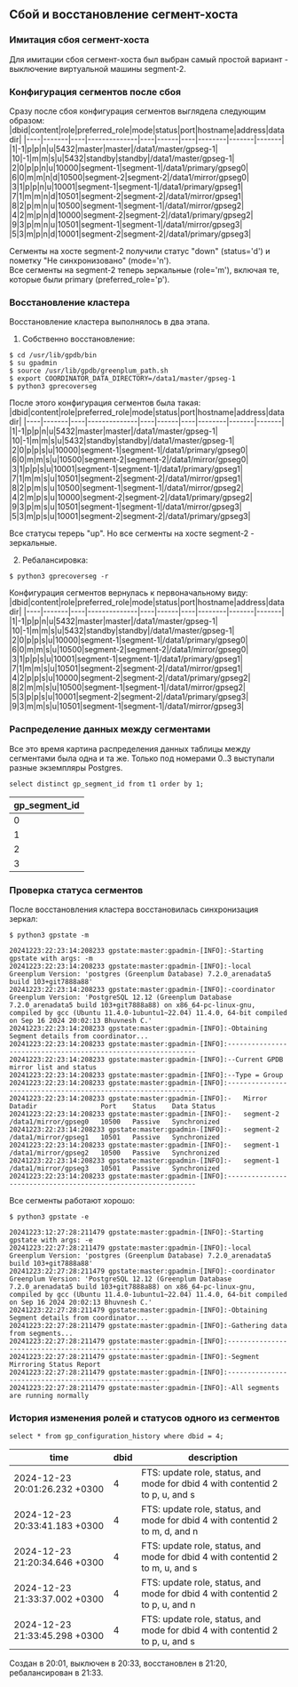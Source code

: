 ## Сбой и восстановление сегмент-хоста ##   
   
### Имитация сбоя сегмент-хоста ###   
Для имитации сбоя сегмент-хоста был выбран самый простой вариант - выключение виртуальной машины segment-2.

### Конфигурация сегментов после сбоя ###
Сразу после сбоя конфигурация сегментов выглядела следующим образом:   
|dbid|content|role|preferred_role|mode|status|port|hostname|address|datadir|
|----|-------|----|--------------|----|------|----|--------|-------|-------|
|1|-1|p|p|n|u|5432|master|master|/data1/master/gpseg-1|
|10|-1|m|m|s|u|5432|standby|standby|/data1/master/gpseg-1|
|2|0|p|p|n|u|10000|segment-1|segment-1|/data1/primary/gpseg0|
|6|0|m|m|n|d|10500|segment-2|segment-2|/data1/mirror/gpseg0|
|3|1|p|p|n|u|10001|segment-1|segment-1|/data1/primary/gpseg1|
|7|1|m|m|n|d|10501|segment-2|segment-2|/data1/mirror/gpseg1|
|8|2|p|m|n|u|10500|segment-1|segment-1|/data1/mirror/gpseg2|
|4|2|m|p|n|d|10000|segment-2|segment-2|/data1/primary/gpseg2|
|9|3|p|m|n|u|10501|segment-1|segment-1|/data1/mirror/gpseg3|
|5|3|m|p|n|d|10001|segment-2|segment-2|/data1/primary/gpseg3|

Сегменты на хосте segment-2 получили статус "down" (status='d') и пометку "Не синхронизовано" (mode='n').   
Все сегменты на segment-2 теперь зеркальные (role='m'), включая те, которые были primary (preferred_role='p').   

### Восстановление кластера ###   
Восстановление кластера выполнялось в два этапа.   
1. Собственно восстановление:   
```
$ cd /usr/lib/gpdb/bin
$ su gpadmin
$ source /usr/lib/gpdb/greenplum_path.sh
$ export COORDINATOR_DATA_DIRECTORY=/data1/master/gpseg-1
$ python3 gprecoverseg
```
После этого конфигурация сегментов была такая:   
|dbid|content|role|preferred_role|mode|status|port|hostname|address|datadir|
|----|-------|----|--------------|----|------|----|--------|-------|-------|
|1|-1|p|p|n|u|5432|master|master|/data1/master/gpseg-1|
|10|-1|m|m|s|u|5432|standby|standby|/data1/master/gpseg-1|
|2|0|p|p|s|u|10000|segment-1|segment-1|/data1/primary/gpseg0|
|6|0|m|m|s|u|10500|segment-2|segment-2|/data1/mirror/gpseg0|
|3|1|p|p|s|u|10001|segment-1|segment-1|/data1/primary/gpseg1|
|7|1|m|m|s|u|10501|segment-2|segment-2|/data1/mirror/gpseg1|
|8|2|p|m|s|u|10500|segment-1|segment-1|/data1/mirror/gpseg2|
|4|2|m|p|s|u|10000|segment-2|segment-2|/data1/primary/gpseg2|
|9|3|p|m|s|u|10501|segment-1|segment-1|/data1/mirror/gpseg3|
|5|3|m|p|s|u|10001|segment-2|segment-2|/data1/primary/gpseg3|
   
Все статусы терерь "up". Но все сегменты на хосте segment-2 - зеркальные.

2. Ребалансировка:
```
$ python3 gprecoverseg -r
```
Конфигурация сегментов вернулась к первоначальному виду:   
|dbid|content|role|preferred_role|mode|status|port|hostname|address|datadir|
|----|-------|----|--------------|----|------|----|--------|-------|-------|
|1|-1|p|p|n|u|5432|master|master|/data1/master/gpseg-1|
|10|-1|m|m|s|u|5432|standby|standby|/data1/master/gpseg-1|
|2|0|p|p|s|u|10000|segment-1|segment-1|/data1/primary/gpseg0|
|6|0|m|m|s|u|10500|segment-2|segment-2|/data1/mirror/gpseg0|
|3|1|p|p|s|u|10001|segment-1|segment-1|/data1/primary/gpseg1|
|7|1|m|m|s|u|10501|segment-2|segment-2|/data1/mirror/gpseg1|
|4|2|p|p|s|u|10000|segment-2|segment-2|/data1/primary/gpseg2|
|8|2|m|m|s|u|10500|segment-1|segment-1|/data1/mirror/gpseg2|
|5|3|p|p|s|u|10001|segment-2|segment-2|/data1/primary/gpseg3|
|9|3|m|m|s|u|10501|segment-1|segment-1|/data1/mirror/gpseg3|

### Распределение данных между сегментами ###      
Все это время картина распределения данных таблицы между сегментами была одна и та же. Только под номерами 0..3 выступали разные экземпляры Postgres.
```
select distinct gp_segment_id from t1 order by 1;
```
|gp_segment_id|
|-------------|
|0|
|1|
|2|
|3|

### Проверка статуса сегментов ###
После восстановления кластера восстановилась синхронизация зеркал:
```
$ python3 gpstate -m
```
```
20241223:22:23:14:208233 gpstate:master:gpadmin-[INFO]:-Starting gpstate with args: -m
20241223:22:23:14:208233 gpstate:master:gpadmin-[INFO]:-local Greenplum Version: 'postgres (Greenplum Database) 7.2.0_arenadata5 build 103+git7888a88'
20241223:22:23:14:208233 gpstate:master:gpadmin-[INFO]:-coordinator Greenplum Version: 'PostgreSQL 12.12 (Greenplum Database 7.2.0_arenadata5 build 103+git7888a88) on x86_64-pc-linux-gnu, compiled by gcc (Ubuntu 11.4.0-1ubuntu1~22.04) 11.4.0, 64-bit compiled on Sep 16 2024 20:02:13 Bhuvnesh C.'
20241223:22:23:14:208233 gpstate:master:gpadmin-[INFO]:-Obtaining Segment details from coordinator...
20241223:22:23:14:208233 gpstate:master:gpadmin-[INFO]:--------------------------------------------------------------
20241223:22:23:14:208233 gpstate:master:gpadmin-[INFO]:--Current GPDB mirror list and status
20241223:22:23:14:208233 gpstate:master:gpadmin-[INFO]:--Type = Group
20241223:22:23:14:208233 gpstate:master:gpadmin-[INFO]:--------------------------------------------------------------
20241223:22:23:14:208233 gpstate:master:gpadmin-[INFO]:-   Mirror      Datadir                Port    Status    Data Status    
20241223:22:23:14:208233 gpstate:master:gpadmin-[INFO]:-   segment-2   /data1/mirror/gpseg0   10500   Passive   Synchronized
20241223:22:23:14:208233 gpstate:master:gpadmin-[INFO]:-   segment-2   /data1/mirror/gpseg1   10501   Passive   Synchronized
20241223:22:23:14:208233 gpstate:master:gpadmin-[INFO]:-   segment-1   /data1/mirror/gpseg2   10500   Passive   Synchronized
20241223:22:23:14:208233 gpstate:master:gpadmin-[INFO]:-   segment-1   /data1/mirror/gpseg3   10501   Passive   Synchronized
20241223:22:23:14:208233 gpstate:master:gpadmin-[INFO]:--------------------------------------------------------------
```
   
Все сегменты работают хорошо:
```
$ python3 gpstate -e
```
```
20241223:12:27:28:211479 gpstate:master:gpadmin-[INFO]:-Starting gpstate with args: -e
20241223:22:27:28:211479 gpstate:master:gpadmin-[INFO]:-local Greenplum Version: 'postgres (Greenplum Database) 7.2.0_arenadata5 build 103+git7888a88'
20241223:22:27:28:211479 gpstate:master:gpadmin-[INFO]:-coordinator Greenplum Version: 'PostgreSQL 12.12 (Greenplum Database 7.2.0_arenadata5 build 103+git7888a88) on x86_64-pc-linux-gnu, compiled by gcc (Ubuntu 11.4.0-1ubuntu1~22.04) 11.4.0, 64-bit compiled on Sep 16 2024 20:02:13 Bhuvnesh C.'
20241223:22:27:28:211479 gpstate:master:gpadmin-[INFO]:-Obtaining Segment details from coordinator...
20241223:22:27:28:211479 gpstate:master:gpadmin-[INFO]:-Gathering data from segments...
20241223:22:27:28:211479 gpstate:master:gpadmin-[INFO]:-----------------------------------------------------
20241223:22:27:28:211479 gpstate:master:gpadmin-[INFO]:-Segment Mirroring Status Report
20241223:22:27:28:211479 gpstate:master:gpadmin-[INFO]:-----------------------------------------------------
20241223:22:27:28:211479 gpstate:master:gpadmin-[INFO]:-All segments are running normally
```

### История изменения ролей и статусов одного из сегментов ###
```   
select * from gp_configuration_history where dbid = 4;   
```
|time|dbid|description|
|----|----|-----------|
|2024-12-23 20:01:26.232 +0300|4|FTS: update role, status, and mode for dbid 4 with contentid 2 to p, u, and s|
|2024-12-23 20:33:41.183 +0300|4|FTS: update role, status, and mode for dbid 4 with contentid 2 to m, d, and n|
|2024-12-23 21:20:34.646 +0300|4|FTS: update role, status, and mode for dbid 4 with contentid 2 to m, u, and s|
|2024-12-23 21:33:37.002 +0300|4|FTS: update role, status, and mode for dbid 4 with contentid 2 to p, u, and n|
|2024-12-23 21:33:45.298 +0300|4|FTS: update role, status, and mode for dbid 4 with contentid 2 to p, u, and s|
      
Создан в 20:01, выключен в 20:33, восстановлен в 21:20, ребалансирован в 21:33.   
